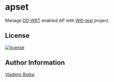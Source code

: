 apset
=====

Manage [DD-WRT](http://www.dd-wrt.com/site/index) enabled AP with [Wifi-test](https://wireless.wiki.kernel.org/en/developers/Testing/wifi-test) project.
							 
License
-------

[![license](https://img.shields.io/badge/license-BSD-red.svg)](https://www.freebsd.org/doc/en/articles/bsdl-gpl/article.html)

Author Information
------------------

[Vladimir Botka](https://botka.link)
